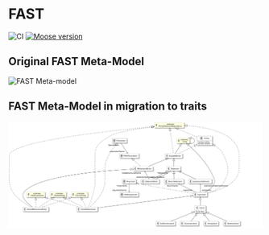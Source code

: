 # FAST

![CI](https://github.com/moosetechnology/FAST/workflows/CI/badge.svg)
[![Moose version](https://img.shields.io/badge/Moose-8-%23aac9ff.svg)](https://github.com/moosetechnology/Moose)

## Original FAST Meta-Model

![FAST Meta-model](./doc/images/FAST-Meta-Model.png)

## FAST Meta-Model in migration to traits

![FAST Meta-model in migration](./doc/images/FAST-Meta-Model-In-Migration.svg)